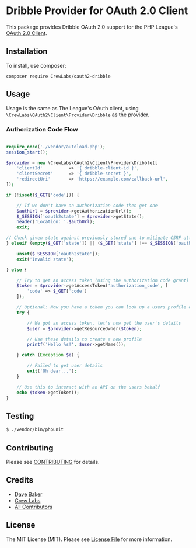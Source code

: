 # Dribble Provider for OAuth 2.0 Client

This package provides Dribble OAuth 2.0 support for the PHP League's [OAuth 2.0 Client](https://github.com/thephpleague/oauth2-client).

## Installation

To install, use composer:

```
composer require CrewLabs/oauth2-dribble
```

## Usage

Usage is the same as The League's OAuth client, using `\CrewLabs\OAuth2\Client\Provider\Dribble` as the provider.

### Authorization Code Flow

```php

require_once('./vendor/autoload.php');
session_start();

$provider = new \CrewLabs\OAuth2\Client\Provider\Dribble([
    'clientId'          => '{ dribble-client-id }',
    'clientSecret'      => '{ dribble-secret }',
    'redirectUri'       => 'https://example.com/callback-url',
]);

if (!isset($_GET['code'])) {

    // If we don't have an authorization code then get one
    $authUrl = $provider->getAuthorizationUrl();
    $_SESSION['oauth2state'] = $provider->getState();
    header('Location: '.$authUrl);
    exit;

// Check given state against previously stored one to mitigate CSRF attack
} elseif (empty($_GET['state']) || ($_GET['state'] !== $_SESSION['oauth2state'])) {

    unset($_SESSION['oauth2state']);
    exit('Invalid state');

} else {

    // Try to get an access token (using the authorization code grant)
    $token = $provider->getAccessToken('authorization_code', [
        'code' => $_GET['code']
    ]);

    // Optional: Now you have a token you can look up a users profile data
    try {

        // We got an access token, let's now get the user's details
        $user = $provider->getResourceOwner($token);

        // Use these details to create a new profile
        printf('Hello %s!', $user->getName());

    } catch (Exception $e) {

        // Failed to get user details
        exit('Oh dear...');
    }

    // Use this to interact with an API on the users behalf
    echo $token->getToken();
}

```

## Testing

``` bash
$ ./vendor/bin/phpunit
```

## Contributing

Please see [CONTRIBUTING](https://github.com/CrewLabs/oauth2-dribble/blob/master/CONTRIBUTING.md) for details.

## Credits

- [Dave Baker](https://github.com/fullybaked)
- [Crew Labs](https://github.com/CrewLabs)
- [All Contributors](https://github.com/CrewLabs/oauth2-dribble/contributors)


## License

The MIT License (MIT). Please see [License File](https://github.com/CrewLabs/oauth2-dribble/blob/master/LICENSE) for more information.
